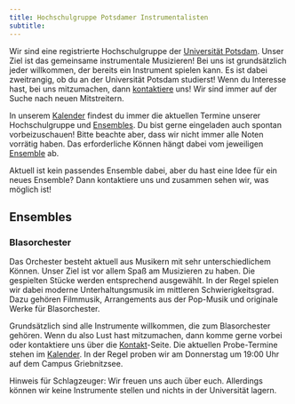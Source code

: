 ```yaml
---
title: Hochschulgruppe Potsdamer Instrumentalisten
subtitle: 
---
```


Wir sind eine registrierte Hochschulgruppe der [Universität Potsdam](https://www.uni-potsdam.de/de/organisation/weitere-einrichtungen/eingetragene-vereinigungen.html).
Unser Ziel ist das gemeinsame instrumentale Musizieren!
Bei uns ist grundsätzlich jeder willkommen, der bereits ein Instrument spielen kann.
Es ist dabei zweitrangig, ob du an der Universität Potsdam studierst!
Wenn du Interesse hast, bei uns mitzumachen, dann [kontaktiere](/kontakt) uns!
Wir sind immer auf der Suche nach neuen Mitstreitern.

In unserem [Kalender](/kalender) findest du immer die aktuellen Termine unserer Hochschulgruppe und [Ensembles](#ensembles).
Du bist gerne eingeladen auch spontan vorbeizuschauen!
Bitte beachte aber, dass wir nicht immer alle Noten vorrätig haben.
Das erforderliche Können hängt dabei vom jeweiligen [Ensemble](#ensembles) ab.

Aktuell ist kein passendes Ensemble dabei, aber du hast eine Idee für ein neues Ensemble?
Dann kontaktiere uns und zusammen sehen wir, was möglich ist!

## Ensembles

### Blasorchester

Das Orchester besteht aktuell aus Musikern mit sehr unterschiedlichem Können.
Unser Ziel ist vor allem Spaß am Musizieren zu haben.
Die gespielten Stücke werden entsprechend ausgewählt.
In der Regel spielen wir dabei moderne Unterhaltungsmusik im mittleren Schwierigkeitsgrad.
Dazu gehören Filmmusik, Arrangements aus der Pop-Musik und originale Werke für Blasorchester.

Grundsätzlich sind alle Instrumente willkommen, die zum Blasorchester gehören.<!-- 
Besonders freuen wir uns über Klarinetten, Hörner, Tenor-Sax, Bari-Sax und Flöten. -->
Wenn du also Lust hast mitzumachen, dann komme gerne vorbei oder kontaktiere uns über die [Kontakt](/kontakt)-Seite.
Die aktuellen Probe-Termine stehen im [Kalender](/kalender).
In der Regel proben wir am Donnerstag um 19:00 Uhr auf dem Campus Griebnitzsee. 

Hinweis für Schlagzeuger: Wir freuen uns auch über euch.
Allerdings können wir keine Instrumente stellen und nichts in der Universität lagern.
